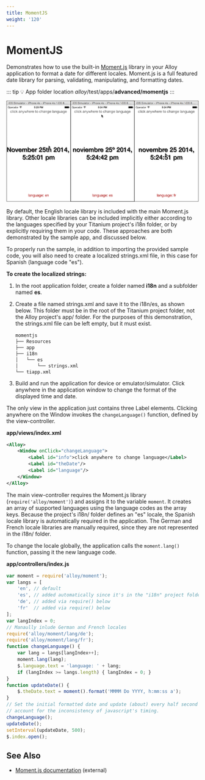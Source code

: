 ```yaml
---
title: MomentJS
weight: '120'
---
```


# MomentJS

Demonstrates how to use the built-in [Moment.js](http://momentjs.com/) library in your Alloy application to format a date for different locales. Moment.js is a full featured date library for parsing, validating, manipulating, and formatting dates.

::: tip 💡 App folder location
_alloy_/test/apps/**advanced/momentjs**
:::

![moment](./moment.png)

By default, the English locale library is included with the main Moment.js library. Other locale libraries can be included implicitly either according to the languages specified by your Titanium project's i18n folder, or by explicitly requiring them in your code. These approaches are both demonstrated by the sample app, and discussed below.

To properly run the sample, in addition to importing the provided sample code, you will also need to create a localized strings.xml file, in this case for Spanish (language code "es").

**To create the localized strings:**

1. In the root application folder, create a folder named **i18n** and a subfolder named **es**.

2. Create a file named strings.xml and save it to the i18n/es, as shown below. This folder must be in the root of the Titanium project folder, not the Alloy project's app/ folder. For the purposes of this demonstration, the strings.xml file can be left empty, but it must exist.

    ```
    momentjs
    ├── Resources
    ├── app
    ├── i18n
    │   └── es
    │       └── strings.xml
    └── tiapp.xml
    ```

3. Build and run the application for device or emulator/simulator. Click anywhere in the application window to change the format of the displayed time and date.

The only view in the application just contains three Label elements. Clicking anywhere on the Window invokes the `changeLanguage()` function, defined by the view-controller.

**app/views/index.xml**

```xml
<Alloy>
    <Window onClick="changeLanguage">
        <Label id="info">click anywhere to change language</Label>
        <Label id="theDate"/>
        <Label id="language"/>
    </Window>
</Alloy>
```

The main view-controller requires the Moment.js library (`require('alloy/moment')`) and assigns it to the variable `moment`. It creates an array of supported languages using the language codes as the array keys. Because the project's i18n/ folder defines an "es" locale, the Spanish locale library is automatically required in the application. The German and French locale libraries are manually required, since they are not represented in the i18n/ folder.

To change the locale globally, the application calls the `moment.lang()` function, passing it the new language code.

**app/controllers/index.js**

```javascript
var moment = require('alloy/moment');
var langs = [
    'en', // default
    'es', // added automatically since it's in the "i18n" project folder
    'de', // added via require() below
    'fr'  // added via require() below
];
var langIndex = 0;
// Manaully inlude German and French locales
require('alloy/moment/lang/de');
require('alloy/moment/lang/fr');
function changeLanguage() {
    var lang = langs[langIndex++];
    moment.lang(lang);
    $.language.text = 'language: ' + lang;
    if (langIndex >= langs.length) { langIndex = 0; }
}
function updateDate() {
    $.theDate.text = moment().format('MMMM Do YYYY, h:mm:ss a');
}
// Set the initial formatted date and update (about) every half second to
// account for the inconsistency of javascript's timing.
changeLanguage();
updateDate();
setInterval(updateDate, 500);
$.index.open();
```

## See Also

* [Moment.js documentation](http://momentjs.com/) (external)
